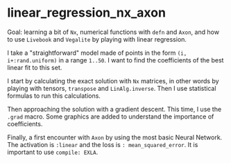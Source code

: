 # linear_regression_nx_axon

Goal: learning a bit of `Nx`, numerical functions with `defn` and `Axon`, and how to use `Livebook` and `Vegalite` by playing with linear regression.


I take a "straightforward" model made of points in the form `(i, i+:rand.uniform)` in a range `1..50`. 
I want to find the coefficients of the best linear fit to this set.


I start by calculating the exact solution with `Nx` matrices, in other words by playing with tensors, `transpose` and `LinAlg.inverse`.
Then I use statistical formulas to run this calculations.

Then approaching the solution with a gradient descent. This time, I use the `.grad` macro. 
Some graphics are added to understand the importance of coefficients.

Finally, a first encounter with `Axon` by using the most basic Neural Network. The activation is `:linear` and the loss is `: mean_squared_error`. It is important to use `compile: EXLA`.



